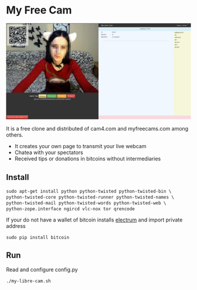 My Free Cam
===========

![](screenshot/screenshot1.png)

It is a free clone and distributed of cam4.com and myfreecams.com among others.

* It creates your own page to transmit your live webcam
* Chatea with your spectators
* Received tips or donations in bitcoins without intermediaries

Install
-------

~~~
sudo apt-get install python python-twisted python-twisted-bin \
python-twisted-core python-twisted-runner python-twisted-names \
python-twisted-mail python-twisted-words python-twisted-web \
python-zope.interface ngircd vlc-nox tor qrencode
~~~

If your do not have a wallet of bitcoin installs [electrum](https://electrum.org) and import private address

~~~
sudo pip install bitcoin
~~~

Run
---

Read and configure config.py

~~~
./my-libre-cam.sh
~~~
